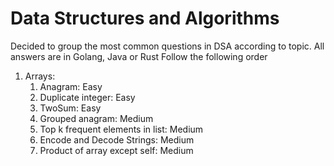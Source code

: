 # Data Structures and Algorithms

Decided to group the most common questions in DSA according to topic. All answers are in Golang, Java or Rust
Follow the following order

1. Arrays:
   1. Anagram: Easy
   2. Duplicate integer: Easy
   3. TwoSum: Easy
   4. Grouped anagram: Medium
   5. Top k frequent elements in list: Medium
   6. Encode and Decode Strings: Medium
   7. Product of array except self: Medium
